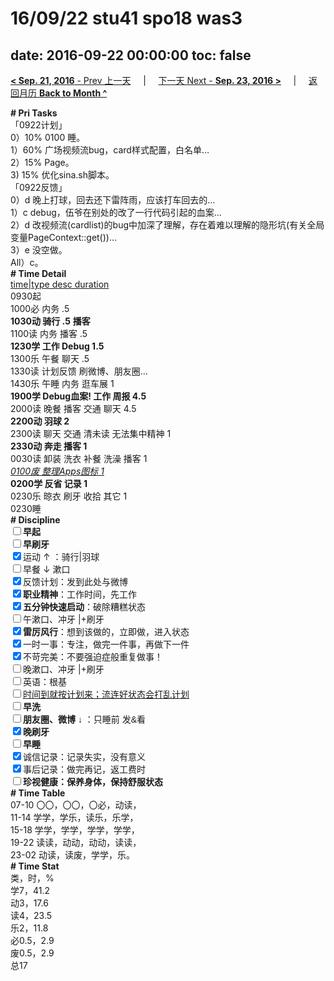 # 16/09/22 stu41 spo18 was3

date: 2016-09-22 00:00:00
toc: false
---
[**< Sep. 21, 2016** - Prev 上一天](/lifelogs/2016/09/d21.html) &nbsp; &nbsp; | &nbsp; &nbsp; [下一天 Next - **Sep. 23, 2016 >**](/lifelogs/2016/09/d23.html) &nbsp; &nbsp; |  &nbsp; &nbsp; [返回月历 **Back to Month ^**](/lifelogs/2016/09/index.html)
<br/><div><div><div><div><div><div><b># Pri Tasks</b></div></div><div>「0922计划」</div><div>0）10% 0100 睡。</div><div>1）60% 广场视频流bug，card样式配置，白名单…</div><div>2）15% Page。</div><div>3) 15% 优化sina.sh脚本。</div><div><div></div></div></div></div><div>「0922反馈」</div><div>0）d 晚上打球，回去还下雷阵雨，应该打车回去的…</div><div><div>1）c debug，伍爷在别处的改了一行代码引起的血案…</div><div><div>2）d 改视频流(cardlist)的bug中加深了理解，存在着难以理解的隐形坑(有关全局变量PageContext::get())…</div><div>3）e 没空做。</div><div><div><div>All）c。</div><div><b># Time Detail</b></div></div><div><div><u>time|type desc duration</u></div><div>0930起</div><div>1000必 内务 .5</div><div><b>1030动 骑行 .5</b> <b>播客</b></div><div>1100读 内务 播客 .5</div><div><b>1230学 工作 Debug 1.5</b></div><div>1300乐 午餐 聊天 .5</div></div></div><div><div>1330读 计划反馈 刷微博、朋友圈…</div></div></div></div><div><div>1430乐 午睡 内务 逛车展 1</div><div><b>1900学 Debug血案! 工作 周报 4.5</b></div><div>2000读 晚餐 播客 交通 聊天 4.5</div></div><div><b>2200动 羽球 2</b></div></div><div>2300读 聊天 交通 清未读 无法集中精神 1</div><div><div><b>2330动 奔走 播客 1</b></div></div><div>0030读 卸装 洗衣 补餐 洗澡 播客 1</div><div><i><u>0100废 整理Apps图标 1</u></i></div><div><b>0200学 反省 记录 1</b></div><div>0230乐 晾衣 刷牙 收拾 其它 1</div><div><div><div><div>0230睡</div><div><b># Discipline</b></div><div><div><b><input type="checkbox"/>早起</b></div><div><input type="checkbox"/><b>早刷牙</b></div><div><input checked="true" type="checkbox"/>运动 ↑ ：骑行|羽球</div></div><div><input type="checkbox"/>早餐 ↓ 漱口</div><div><input checked="true" type="checkbox"/>反馈计划：发到此处与微博</div><div><input checked="true" type="checkbox"/><b>职业精神</b>：工作时间，先工作</div><div><input checked="true" type="checkbox"/><b>五分钟快速启动</b>：破除糟糕状态</div><div><input type="checkbox"/>午漱口、冲牙 |+刷牙</div><div><input checked="true" type="checkbox"/><b>雷厉风行</b>：想到该做的，立即做，进入状态</div><div><input checked="true" type="checkbox"/><a dir="ltr"/><a dir="ltr"/><a dir="ltr">一时</a>一事：专注，做完一件事，再做下一件</div><div><input checked="true" type="checkbox"/>不苛完美：不要强迫症般重复做事！</div><div><input type="checkbox"/>晚漱口、冲牙 |+刷牙</div><div><input type="checkbox"/>英语：根基</div><div><u><input type="checkbox"/>时间到就按计划来；流连好状态会打乱计划</u></div><div><input type="checkbox"/><b>早洗</b></div><div><b style="font-family:gotham, helvetica, arial, sans-serif;font-size:14px;"><input type="checkbox"/>朋友圈、微博</b> <span style="font-family:gotham, helvetica, arial, sans-serif;font-size:14px;">↓ ：只睡前 发&amp;看</span></div><div><b><input checked="true" type="checkbox"/>晚刷牙</b></div><div><input type="checkbox"/><b>早睡</b></div><div><div><input checked="true" type="checkbox"/>诚信记录：记录失实，没有意义</div><div><input checked="true" type="checkbox"/>事后记录：做完再记，返工费时</div></div><div style="font-family:gotham, helvetica, arial, sans-serif;font-size:14px;"><b><input type="checkbox"/>珍视健康：保养身体，保持舒服状态</b></div><div><b># Time Table</b></div><div>07-10 〇〇，〇〇，〇必，动读，</div><div>11-14 学学，学乐，读乐，乐学，</div><div>15-18 学学，学学，学学，学学，</div><div>19-22 读读，动动，动动，读读，</div><div>23-02 动读，读废，学学，乐。</div><div><b># Time Stat</b></div><div>类，时，%</div><div>学7，41.2</div><div>动3，17.6</div><div>读4，23.5</div><div>乐2，11.8</div><div>必0.5，2.9</div><div>废0.5，2.9</div><div>总17</div>

